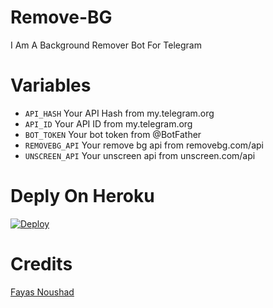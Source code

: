 # Remove-BG
I Am A Background Remover Bot For Telegram

# Variables

- `API_HASH` Your API Hash from my.telegram.org
- `API_ID` Your API ID from my.telegram.org
- `BOT_TOKEN` Your bot token from @BotFather
- `REMOVEBG_API` Your remove bg api from removebg.com/api
- `UNSCREEN_API` Your unscreen api from unscreen.com/api

# Deply On Heroku

[![Deploy](https://www.herokucdn.com/deploy/button.svg)](https://heroku.com/deploy)

# Credits

[Fayas Noushad](https://github.com/FayasNoushad)
